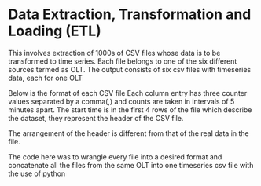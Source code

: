 # Data Extraction, Transformation and Loading (ETL)

This involves extraction of 1000s of CSV files whose data is to be transformed to time series. Each file belongs to one of the six different sources termed as OLT.
The output consists of six csv files with timeseries data, each for one OLT

Below is the format of each CSV file
Each column entry has three counter values separated by a comma(,) and counts are taken in intervals of 5 minutes apart. The start time is in the first 4 rows of the file which describe the dataset, they represent the header of the CSV file.

The arrangement of the header is different from that of the real data in the file.

The code here was to wrangle every file into a desired format and concatenate all the files from the same OLT into one timeseries csv file with the use of python
